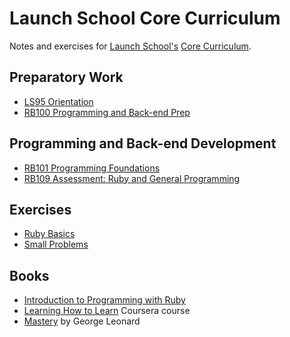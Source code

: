 # Launch School Core Curriculum

Notes and exercises for [Launch School's][launch-school] [Core Curriculum][core-curriculum].

## Preparatory Work

- [LS95 Orientation][ls95]
- [RB100 Programming and Back-end Prep][rb100]

## Programming and Back-end Development

- [RB101 Programming Foundations][rb101]
- [RB109 Assessment: Ruby and General Programming][rb109]

## Exercises

- [Ruby Basics][ruby-basics]
- [Small Problems][small-problems]

## Books

- [Introduction to Programming with Ruby][intro-notes]
- [Learning How to Learn][how-to-learn] Coursera course
- [Mastery][mastery] by George Leonard

<!-- internal links -->

[how-to-learn]: books/learning_how_to_learn/notes.md
[ls95]: ls95/ls95-notes.md
[intro-notes]: /books/introduction_to_programming_with_ruby/contents.md
[mastery]: books/mastery/notes.md
[rb100]: rb100/notes.md
[rb101]: rb101/notes.md
[rb109]: rb109/notes.md
[ruby-basics]: exercises/ruby_basics/contents.md
[small-problems]: exercises/small_problems/small-problems-contents.md

<!-- external links -->

[core-curriculum]: https://launchschool.com/courses
[launch-school]: https://launchschool.com
